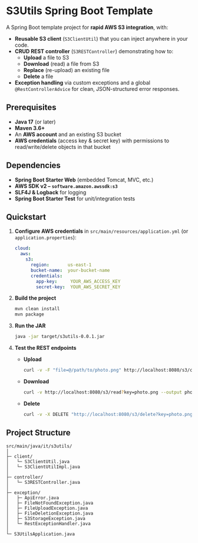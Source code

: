 # S3Utils Spring Boot Template

A Spring Boot template project for **rapid AWS S3 integration**, with:

- **Reusable S3 client** (`S3ClientUtil`) that you can inject anywhere in your code.
- **CRUD REST controller** (`S3RESTController`) demonstrating how to:
  - **Upload** a file to S3
  - **Download** (read) a file from S3
  - **Replace** (re-upload) an existing file
  - **Delete** a file
- **Exception handling** via custom exceptions and a global `@RestControllerAdvice` for clean, JSON-structured error responses.


## Prerequisites

- **Java 17** (or later)
- **Maven 3.6+**
- An **AWS account** and an existing S3 bucket
- **AWS credentials** (access key & secret key) with permissions to read/write/delete objects in that bucket

## Dependencies

- **Spring Boot Starter Web** (embedded Tomcat, MVC, etc.)
- **AWS SDK v2 – `software.amazon.awssdk:s3`**
- **SLF4J & Logback** for logging
- **Spring Boot Starter Test** for unit/integration tests

## Quickstart

1. **Configure AWS credentials** in `src/main/resources/application.yml` (or `application.properties`):

   ```yaml
   cloud:
     aws:
       s3:
         region:       us-east-1
         bucket-name:  your-bucket-name
         credentials:
           app-key:     YOUR_AWS_ACCESS_KEY
           secret-key:  YOUR_AWS_SECRET_KEY
   ```

2. **Build the project**

   ```bash
   mvn clean install
   mvn package
   ```

3. **Run the JAR**

   ```bash
   java -jar target/s3utils-0.0.1.jar
   ```

4. **Test the REST endpoints**

   - **Upload**

     ```bash
     curl -v -F "file=@/path/to/photo.png" http://localhost:8080/s3/create
     ```

   - **Download**

     ```bash
     curl -v http://localhost:8080/s3/read?key=photo.png --output photo.png
     ```

   - **Delete**

     ```bash
     curl -v -X DELETE "http://localhost:8080/s3/delete?key=photo.png&type=images"
     ```

## Project Structure

```
src/main/java/it/s3utils/
│
├─ client/
│   └─ S3ClientUtil.java
│   └─ S3ClientUtilImpl.java
│
├─ controller/
│   └─ S3RESTController.java
│
├─ exception/
│   ├─ ApiError.java
│   ├─ FileNotFoundException.java
│   ├─ FileUploadException.java
│   ├─ FileDeletionException.java
│   ├─ S3StorageException.java
│   └─ RestExceptionHandler.java
│
└─ S3UtilsApplication.java
```
